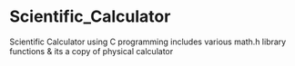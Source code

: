 # Scientific_Calculator
Scientific Calculator using C programming includes various math.h library functions &amp; its a copy of physical calculator
